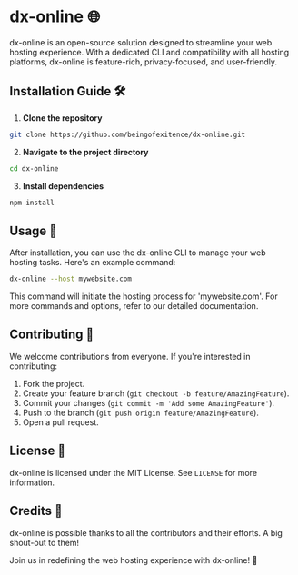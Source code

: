 # dx-online 🌐

dx-online is an open-source solution designed to streamline your web hosting experience. With a dedicated CLI and compatibility with all hosting platforms, dx-online is feature-rich, privacy-focused, and user-friendly.

## Installation Guide 🛠️

1. **Clone the repository**
```bash
git clone https://github.com/beingofexitence/dx-online.git
```
2. **Navigate to the project directory**
```bash
cd dx-online
```
3. **Install dependencies**
```bash
npm install
```

## Usage 🚀

After installation, you can use the dx-online CLI to manage your web hosting tasks. Here's an example command:

```bash
dx-online --host mywebsite.com
```

This command will initiate the hosting process for 'mywebsite.com'. For more commands and options, refer to our detailed documentation.

## Contributing 🤝

We welcome contributions from everyone. If you're interested in contributing:

1. Fork the project.
2. Create your feature branch (`git checkout -b feature/AmazingFeature`).
3. Commit your changes (`git commit -m 'Add some AmazingFeature'`).
4. Push to the branch (`git push origin feature/AmazingFeature`).
5. Open a pull request.

## License 📄

dx-online is licensed under the MIT License. See `LICENSE` for more information.

## Credits 👏

dx-online is possible thanks to all the contributors and their efforts. A big shout-out to them!

Join us in redefining the web hosting experience with dx-online! 🎉
